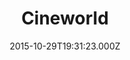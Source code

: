 ---
date: 2015-10-29T19:31:23.000Z
title: Cineworld
latitude: 52.05342693501341
longitude: 1.149708996518536
url: http://www.cineworld.com
category: checkin
---